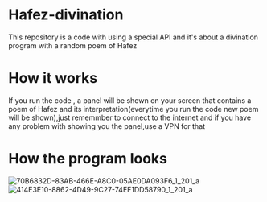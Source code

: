 # Hafez-divination
This repository is a code with using a special API and it's about a divination program with a random poem of Hafez
# How it works
If you run the code , a panel will be shown on your screen that contains a poem of Hafez and its interpretation(everytime you run the code new poem will be shown),just rememmber to connect to the internet and if you have any problem with showing you the panel,use a VPN for that
# How the program looks
![70B6832D-83AB-466E-A8C0-05AE0DA093F6_1_201_a](https://github.com/dorsarz/Hafez-divination/assets/160882864/ee77a558-e818-433f-95c4-9a89d842d5b5)
![414E3E10-8862-4D49-9C27-74EF1DD58790_1_201_a](https://github.com/dorsarz/Hafez-divination/assets/160882864/5e2b5925-3a9f-40c1-a98e-5dadb333e4ee)

